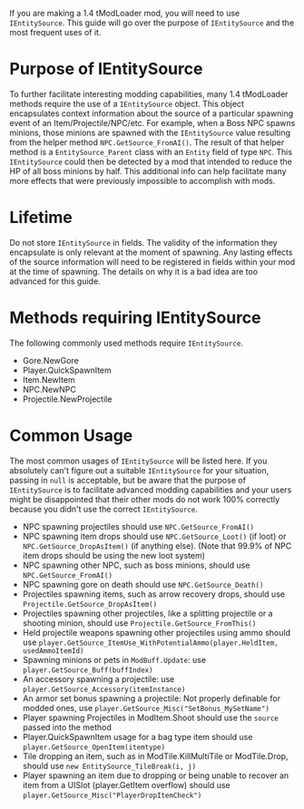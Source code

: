 If you are making a 1.4 tModLoader mod, you will need to use `IEntitySource`. This guide will go over the purpose of `IEntitySource` and the most frequent uses of it.

# Purpose of IEntitySource
To further facilitate interesting modding capabilities, many 1.4 tModLoader methods require the use of a `IEntitySource` object. This object encapsulates context information about the source of a particular spawning event of an Item/Projectile/NPC/etc. For example, when a Boss NPC spawns minions, those minions are spawned with the `IEntitySource` value resulting from the helper method `NPC.GetSource_FromAI()`. The result of that helper method is a `EntitySource_Parent` class with an `Entity` field of type `NPC`. This `IEntitySource` could then be detected by a mod that intended to reduce the HP of all boss minions by half. This additional info can help facilitate many more effects that were previously impossible to accomplish with mods.

# Lifetime
Do not store `IEntitySource` in fields. The validity of the information they encapsulate is only relevant at the moment of spawning. Any lasting effects of the source information will need to be registered in fields within your mod at the time of spawning. The details on why it is a bad idea are too advanced for this guide.

# Methods requiring IEntitySource
The following commonly used methods require `IEntitySource`.
* Gore.NewGore
* Player.QuickSpawnItem
* Item.NewItem
* NPC.NewNPC
* Projectile.NewProjectile

# Common Usage
The most common usages of `IEntitySource` will be listed here. If you absolutely can't figure out a suitable `IEntitySource` for your situation, passing in `null` is acceptable, but be aware that the purpose of `IEntitySource` is to facilitate advanced modding capabilities and your users might be disappointed that their other mods do not work 100% correctly because you didn't use the correct `IEntitySource`.

* NPC spawning projectiles should use `NPC.GetSource_FromAI()`
* NPC spawning item drops should use `NPC.GetSource_Loot()` (if loot) or `NPC.GetSource_DropAsItem()` (if anything else). (Note that 99.9% of NPC item drops should be using the new loot system)
* NPC spawning other NPC, such as boss minions, should use `NPC.GetSource_FromAI()`
* NPC spawning gore on death should use `NPC.GetSource_Death()`
* Projectiles spawning items, such as arrow recovery drops, should use `Projectile.GetSource_DropAsItem()`
* Projectiles spawning other projectiles, like a splitting projectile or a shooting minion, should use `Projectile.GetSource_FromThis()`
* Held projectile weapons spawning other projectiles using ammo should use `player.GetSource_ItemUse_WithPotentialAmmo(player.HeldItem, usedAmmoItemId)`
* Spawning minions or pets in `ModBuff.Update`: use `player.GetSource_Buff(buffIndex)`
* An accessory spawning a projectile: use `player.GetSource_Accessory(itemInstance)`
* An armor set bonus spawning a projectile: Not properly definable for modded ones, use `player.GetSource_Misc("SetBonus_MySetName")`
* Player spawning Projectiles in ModItem.Shoot should use the `source` passed into the method
* Player.QuickSpawnItem usage for a bag type item should use `player.GetSource_OpenItem(itemtype)`
* Tile dropping an item, such as in ModTile.KillMultiTile or ModTile.Drop, should use `new EntitySource_TileBreak(i, j)`
* Player spawning an item due to dropping or being unable to recover an item from a UISlot (player.GetItem overflow) should use `player.GetSource_Misc("PlayerDropItemCheck")`
